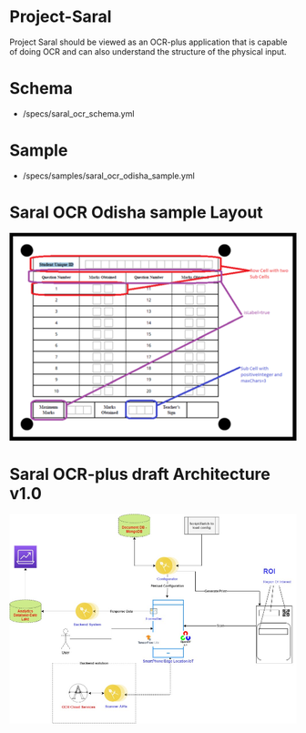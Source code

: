 # Project-Saral
Project Saral should be viewed as an OCR-plus application that is capable of doing OCR and can also understand the structure of the physical input.

# Schema
- /specs/saral_ocr_schema.yml

# Sample
- /specs/samples/saral_ocr_odisha_sample.yml

# Saral OCR Odisha sample Layout

![Alt text](https://github.com/project-anuvaad/Project-Saral/blob/main/specs/images/saral_ocr_layout.png "Saral OCR Layout")

# Saral OCR-plus draft Architecture v1.0

![Alt text](https://github.com/project-anuvaad/Project-Saral/blob/main/specs/images/saral_v1.0_architecture-view-point1.jpg "Saral OCR Architecture")
